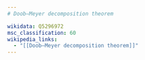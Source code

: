 ```yaml
---
# Doob–Meyer decomposition theorem

wikidata: Q5296972
msc_classification: 60
wikipedia_links:
  - "[[Doob–Meyer decomposition theorem]]"
---
```


